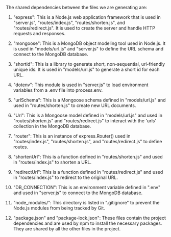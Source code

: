 The shared dependencies between the files we are generating are:

1. "express": This is a Node.js web application framework that is used in "server.js", "routes/index.js", "routes/shorten.js", and "routes/redirect.js". It is used to create the server and handle HTTP requests and responses.

2. "mongoose": This is a MongoDB object modeling tool used in Node.js. It is used in "models/url.js" and "server.js" to define the URL schema and connect to the MongoDB database.

3. "shortid": This is a library to generate short, non-sequential, url-friendly unique ids. It is used in "models/url.js" to generate a short id for each URL.

4. "dotenv": This module is used in "server.js" to load environment variables from a .env file into process.env.

5. "urlSchema": This is a Mongoose schema defined in "models/url.js" and used in "routes/shorten.js" to create new URL documents.

6. "Url": This is a Mongoose model defined in "models/url.js" and used in "routes/shorten.js" and "routes/redirect.js" to interact with the 'urls' collection in the MongoDB database.

7. "router": This is an instance of express.Router() used in "routes/index.js", "routes/shorten.js", and "routes/redirect.js" to define routes.

8. "shortenUrl": This is a function defined in "routes/shorten.js" and used in "routes/index.js" to shorten a URL.

9. "redirectUrl": This is a function defined in "routes/redirect.js" and used in "routes/index.js" to redirect to the original URL.

10. "DB_CONNECTION": This is an environment variable defined in ".env" and used in "server.js" to connect to the MongoDB database.

11. "node_modules/": This directory is listed in ".gitignore" to prevent the Node.js modules from being tracked by Git.

12. "package.json" and "package-lock.json": These files contain the project dependencies and are used by npm to install the necessary packages. They are shared by all the other files in the project.